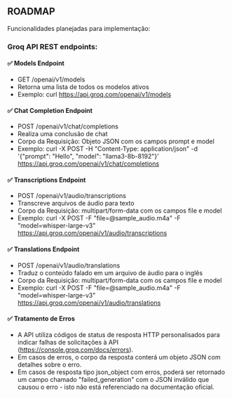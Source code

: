 ## ROADMAP

Funcionalidades planejadas para implementação:

### Groq API REST endpoints:

#### ✅ Models Endpoint 

- GET /openai/v1/models
- Retorna uma lista de todos os modelos ativos
- Exemplo: curl https://api.groq.com/openai/v1/models

#### ✅ Chat Completion Endpoint 

- POST /openai/v1/chat/completions
- Realiza uma conclusão de chat
- Corpo da Requisição: Objeto JSON com os campos prompt e model
- Exemplo: curl -X POST -H "Content-Type: application/json" -d '{"prompt": "Hello", "model": "llama3-8b-8192"}' https://api.groq.com/openai/v1/chat/completions

#### ✅ Transcriptions Endpoint 

- POST /openai/v1/audio/transcriptions
- Transcreve arquivos de áudio para texto
- Corpo da Requisição: multipart/form-data com os campos file e model
- Exemplo: curl -X POST -F "file=@sample_audio.m4a" -F "model=whisper-large-v3" https://api.groq.com/openai/v1/audio/transcriptions

#### ✅ Translations Endpoint 

- POST /openai/v1/audio/translations
- Traduz o conteúdo falado em um arquivo de áudio para o inglês
- Corpo da Requisição: multipart/form-data com os campos file e model
- Exemplo: curl -X POST -F "file=@sample_audio.m4a" -F "model=whisper-large-v3" https://api.groq.com/openai/v1/audio/translations

#### ✅ Tratamento de Erros 

- A API utiliza códigos de status de resposta HTTP personalisados para indicar falhas de solicitações à API (https://console.groq.com/docs/errors).
- Em casos de erros, o corpo da resposta conterá um objeto JSON com detalhes sobre o erro.
- Em casos de resposta tipo json_object com erros, poderá ser retornado um campo chamado "failed_generation" com o JSON inválido que causou o erro - isto não está referenciado na documentação oficial.